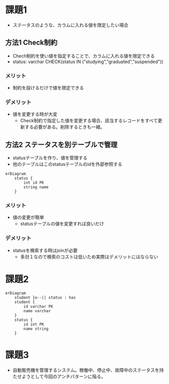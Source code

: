 # 課題1
- ステータスのような、カラムに入れる値を限定したい場合

## 方法1 Check制約
- Chech制約を使い値を指定することで、カラムに入れる値を限定できる
- status: varchar CHECK(status IN ("studying","graduated","suspended"))

### メリット
- 制約を設けるだけで値を限定できる 

### デメリット
- 値を変更する時が大変
    - Check制約で指定した値を変更する場合、該当するレコードをすべて更新する必要がある。削除するときも一緒。

## 方法2 ステータスを別テーブルで管理
- statusテーブルを作り、値を管理する
- 他のテーブルはこのstatusテーブルのidを外部参照する
```mermaid
erDiagram
    status {
        int id PK
        string name
    }
```

### メリット
- 値の変更が簡単
    - statusテーブルの値を変更すれば良いだけ
### デメリット
- statusを検索する時はjoinが必要
    - 多対１なので検索のコストは低いため実際はデメリットにはならない
# 課題2
```mermaid
erDiagram
    student }o--|| status : has
    student {
        id varchar PK
        name varchar
    }
    status {
        id int PK
        name string
    }
```

# 課題3
- 自動販売機を管理するシステム。稼働中、停止中、故障中のステータスを持たせようとして今回のアンチパターンに陥る。